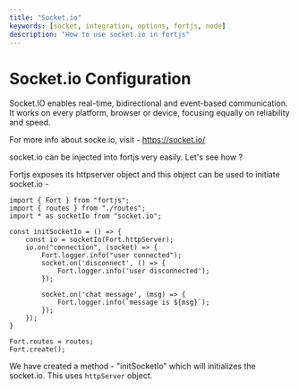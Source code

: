 ```yaml
---
title: "Socket.io"
keywords: [socket, integration, options, fortjs, node]
description: "How to use socket.io in fortjs"
---
```


# Socket.io Configuration

Socket.IO enables real-time, bidirectional and event-based communication.
It works on every platform, browser or device, focusing equally on reliability and speed.

For more info about socke.io, visit - https://socket.io/

socket.io can be injected into fortjs very easily. Let's see how ?

Fortjs exposes its httpserver object and this object can be used to initiate socket.io - 

```
import { Fort } from "fortjs";
import { routes } from "./routes";
import * as socketIo from "socket.io";

const initSocketIo = () => {
    const io = socketIo(Fort.httpServer);
    io.on("connection", (socket) => {
        Fort.logger.info("user connected");
        socket.on('disconnect', () => {
            Fort.logger.info('user disconnected');
        });

        socket.on('chat message', (msg) => {
            Fort.logger.info(`message is ${msg}`);
        });
    });
}

Fort.routes = routes;
Fort.create();

```

We have created a method - "initSocketIo" which will initializes the socket.io. This uses `httpServer` object.